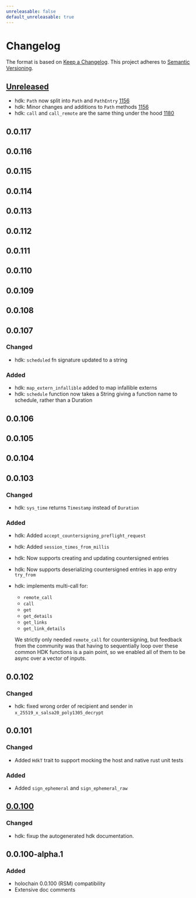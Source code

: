 ```yaml
---
unreleasable: false
default_unreleasable: true
---
```

# Changelog

The format is based on [Keep a Changelog](https://keepachangelog.com/en/1.0.0/). This project adheres to [Semantic Versioning](https://semver.org/spec/v2.0.0.html).

## [Unreleased](https://github.com/holochain/holochain/compare/hdk-v0.0.100...HEAD)

- hdk: `Path` now split into `Path` and `PathEntry` [1156](https://github.com/holochain/holochain/pull/1156)
- hdk: Minor changes and additions to `Path` methods [1156](https://github.com/holochain/holochain/pull/1156)
- hdk: `call` and `call_remote` are the same thing under the hood [1180](https://github.com/holochain/holochain/pull/1180)

## 0.0.117

## 0.0.116

## 0.0.115

## 0.0.114

## 0.0.113

## 0.0.112

## 0.0.111

## 0.0.110

## 0.0.109

## 0.0.108

## 0.0.107

### Changed

- hdk: `scheduled` fn signature updated to a string

### Added

- hdk: `map_extern_infallible` added to map infallible externs
- hdk: `schedule` function now takes a String giving a function name to schedule, rather than a Duration

## 0.0.106

## 0.0.105

## 0.0.104

## 0.0.103

### Changed

- hdk: `sys_time` returns `Timestamp` instead of `Duration`

### Added

- hdk: Added `accept_countersigning_preflight_request`

- hdk: Added `session_times_from_millis`

- hdk: Now supports creating and updating countersigned entries

- hdk: Now supports deserializing countersigned entries in app entry `try_from`

- hdk: implements multi-call for:

  - `remote_call`
  - `call`
  - `get`
  - `get_details`
  - `get_links`
  - `get_link_details`

  We strictly only needed `remote_call` for countersigning, but feedback from the community was that having to sequentially loop over these common HDK functions is a pain point, so we enabled all of them to be async over a vector of inputs.

## 0.0.102

### Changed

- hdk: fixed wrong order of recipient and sender in `x_25519_x_salsa20_poly1305_decrypt`

## 0.0.101

### Changed

- Added `HdkT` trait to support mocking the host and native rust unit tests

### Added

- Added `sign_ephemeral` and `sign_ephemeral_raw`

## [0.0.100](https://github.com/holochain/holochain/compare/hdk-v0.0.100-alpha1..hdk-v0.0.100)

### Changed

- hdk: fixup the autogenerated hdk documentation.

## 0.0.100-alpha.1

### Added

- holochain 0.0.100 (RSM) compatibility
- Extensive doc comments
